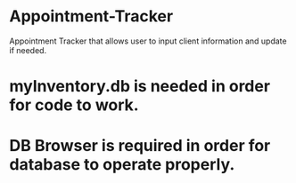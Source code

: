 # Appointment-Tracker
Appointment Tracker that allows user to input client information and update if needed.

# myInventory.db is needed in order for code to work. 
# DB Browser is required in order for database to operate properly.
